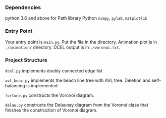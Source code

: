 ### Dependencies
python 3.6 and above for Path library
Python ```numpy```, ```pylab```, ```matplotlib```


### Entry Point

Your entry point is ```main.py```. 
Put the file in the directory. Animation plot is in ```./animation/``` directory.
DCEL output is in ```./voronoi.txt```.

### Project Structure

```dcel.py``` implements doubly connected edge list

```avl_beac.py``` implements the beach line tree with AVL tree.
Deletion and self-balancing is implemented.

```fortune.py``` constructs the Voronoi diagram.

```delau.py``` constructs the Delaunay diagram from the Voronoi class 
that finishes the construction of Voronoi diagram.
